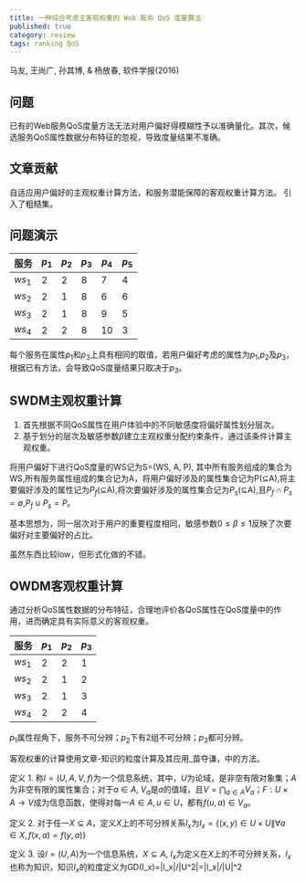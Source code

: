 ```yaml
---
title: 一种综合考虑主客观权重的 Web 服务 QoS 度量算法
published: true
category: review
tags: ranking QoS
---
```

马友, 王尚广, 孙其博, & 杨放春, 软件学报(2016)

## 问题
已有的Web服务QoS度量方法无法对用户偏好得模糊性予以准确量化。其次，候选服务QoS属性数据分布特征的忽视，导致度量结果不准确。

## 文章贡献

自适应用户偏好的主观权重计算方法，和服务潜能保障的客观权重计算方法。
引入了粗糙集。

## 问题演示

服务|$p_1$|$p_2$|$p_3$|$p_4$|$p_5$
-|-|-|-|-|-
$ws_1$|2|2|8|7|4
$ws_2$|2|1|8|6|6
$ws_3$|2|1|8|9|5
$ws_4$|2|2|8|10|3

每个服务在属性$p_1$和$p_3$上具有相同的取值，若用户偏好考虑的属性为$p_1$,$p_2$及$p_3$，根据已有方法，会导致QoS度量结果只取决于$p_3$。


## SWDM主观权重计算

1. 首先根据不同QoS属性在用户体验中的不同敏感度将偏好属性划分层次。
2. 基于划分的层次及敏感参数$\beta$建立主观权重分配约束条件，通过该条件计算主观权重。

将用户偏好下进行QoS度量的WS记为S=(WS, A, P), 其中所有服务组成的集合为WS,所有服务属性组成的集合记为A，将用户偏好涉及的属性集合记为P($\subseteq$A),将主要偏好涉及的属性记为$P_f$($\subseteq$A),将次要偏好涉及的属性集合记为$P_s$($\subseteq$A),且$P_f\cap P_s=\emptyset$,$P_f\cup P_s=P$。


基本思想为，同一层次对于用户的重要程度相同，敏感参数$0\leq\beta\leq 1$反映了次要偏好对主要偏好的占比。

虽然东西比较low，但形式化做的不错。

## OWDM客观权重计算

通过分析QoS属性数据的分布特征，合理地评价各QoS属性在QoS度量中的作用，进而确定具有实际意义的客观权重。

服务|$p_1$|$p_2$|$p_3$
-|-|-|-
$ws_1$|2|2|1
$ws_2$|2|1|2
$ws_3$|2|1|3
$ws_4$|2|2|4

$p_1$属性视角下，服务不可分辨；$p_2$下有2组不可分辨；$p_3$都可分辨。

客观权重的计算使用文章-知识的粒度计算及其应用_苗夺谦，中的方法。

定义 1. 称$I=(U,A,V,f)$为一个信息系统，其中，$U$为论域，是非空有限对象集；$A$为非空有限的属性集合；对于$a\in A$, $V_a$是$a$的值域，且$V=\bigcap_{a\in A}V_a$；$F:U\times A\to V$成为信息函数，使得对每一$A\in A, u\in U$，都有$f(u,a)\in V_a$。

定义 2. 对于任一$X\subseteq A$，定义$X$上的不可分辨关系$I_x$为$I_x=\{(x,y)\in U\times U \| \forall a\in X, f(x,a)=f(y,a)\}$

定义 3. 设$I=(U,A)$为一个信息系统，$X\subseteq A$, $I_x$为定义在$X$上的不可分辨关系，$I_x$也称为知识，知识$I_x$的粒度定义为GD(I_x)=|I_x|/|U^2|=|I_x|/|U|^2
